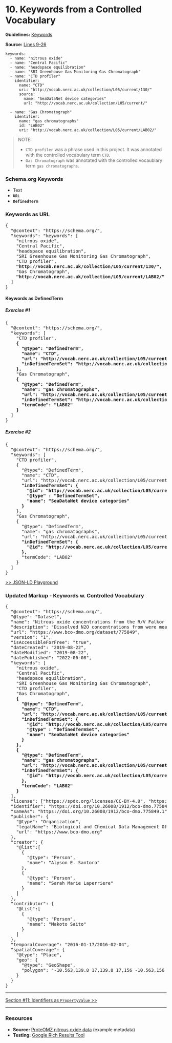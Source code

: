 # 10. Keywords from a Controlled Vocabulary

**Guidelines:** 
[Keywords](/guides/Dataset.md#keywords)

**Source:**
[Lines 9-26](/tutorials/esip-summer-mtg-2022/examples/dataset-01.txt#L9-L26)

```
keywords:
  - name: "nitrous oxide"
  - name: "Central Pacific"
  - name: "headspace equilibration"
  - name: "SRI Greenhouse Gas Monitoring Gas Chromatograph"
  - name: "CTD profiler"
    identifier:
      name: "CTD"
      uri: "http://vocab.nerc.ac.uk/collection/L05/current/130/"
      source:
        name: "SeaDataNet device categories"
        url: "http://vocab.nerc.ac.uk/collection/L05/current/"
    
  - name: "Gas Chromatograph"
    identifier:
      name: "gas chromatographs"
      id: "LAB02"
      uri: "http://vocab.nerc.ac.uk/collection/L05/current/LAB02/"
```
> NOTE: 
> * `CTD profiler` was a phrase used in this project. It was annotated with the controlled vocabulary term `CTD`.
> * `Gas Chromatograph` was annotated with the controlled vocaublary term `gas chromatographs`.

### Schema.org Keywords

- Text
- <strong>`URL`
- `DefinedTerm`</strong>

### Keywords as URL

<pre>
{
  "@context": "https://schema.org/",
  "keywords": "keywords": [
    "nitrous oxide", 
    "Central Pacific", 
    "headspace equilibration", 
    "SRI Greenhouse Gas Monitoring Gas Chromatograph", 
    "CTD profiler",
    <strong>"http://vocab.nerc.ac.uk/collection/L05/current/130/",</strong> 
    "Gas Chromatograph",
    <strong>"http://vocab.nerc.ac.uk/collection/L05/current/LAB02/"</strong>
  ]
}
</pre>

#### Keywords as DefinedTerm

##### Exercise #1

<pre>
{
  "@context": "https://schema.org/",
  "keywords": [
    "CTD profiler",
    <strong>{
      "@type": "DefinedTerm",
      "name": "CTD",
      "url": "http://vocab.nerc.ac.uk/collection/L05/current/130/",
      "inDefinedTermSet": "http://vocab.nerc.ac.uk/collection/L05/current/"
    },</strong>
    "Gas Chromatograph",
    <strong>{
      "@type": "DefinedTerm",
      "name": "gas chromatographs",
      "url": "http://vocab.nerc.ac.uk/collection/L05/current/LAB02/",
      "inDefinedTermSet": "http://vocab.nerc.ac.uk/collection/L05/current/",
      "termCode": "LAB02"
    }</strong>
  ]
}
</pre>

##### Exercise #2

<pre>
{
  "@context": "https://schema.org/",
  "keywords": [
    "CTD profiler",
    {
      "@type": "DefinedTerm",
      "name": "CTD",
      "url": "http://vocab.nerc.ac.uk/collection/L05/current/130/",
      <strong>"inDefinedTermSet": {
        "@id": "http://vocab.nerc.ac.uk/collection/L05/current/",
        "@type" : "DefinedTermSet",
        "name": "SeaDataNet device categories"
      }</strong>
    },
    "Gas Chromatograph",
    {
      "@type": "DefinedTerm",
      "name": "gas chromatographs",
      "url": "http://vocab.nerc.ac.uk/collection/L05/current/LAB02/",
      <strong>"inDefinedTermSet": {
        "@id": "http://vocab.nerc.ac.uk/collection/L05/current/"
      },</strong>
      "termCode": "LAB02"
    }
  ]
}
</pre>

[>> JSON-LD Playground](https://json-ld.org/playground/#startTab=tab-normalized&json-ld=%7B%22%40context%22%3A%22https%3A%2F%2Fschema.org%2F%22%2C%22keywords%22%3A%5B%22CTD%20profiler%22%2C%7B%22%40type%22%3A%22DefinedTerm%22%2C%22name%22%3A%22CTD%22%2C%22url%22%3A%22http%3A%2F%2Fvocab.nerc.ac.uk%2Fcollection%2FL05%2Fcurrent%2F130%2F%22%2C%22inDefinedTermSet%22%3A%7B%22%40id%22%3A%22http%3A%2F%2Fvocab.nerc.ac.uk%2Fcollection%2FL05%2Fcurrent%2F%22%2C%22%40type%22%3A%22DefinedTermSet%22%2C%22name%22%3A%22SeaDataNet%20device%20categories%22%7D%7D%2C%22Gas%20Chromatograph%22%2C%7B%22%40type%22%3A%22DefinedTerm%22%2C%22name%22%3A%22gas%20chromatographs%22%2C%22url%22%3A%22http%3A%2F%2Fvocab.nerc.ac.uk%2Fcollection%2FL05%2Fcurrent%2FLAB02%2F%22%2C%22termCode%22%3A%22LAB02%22%2C%22inDefinedTermSet%22%3A%7B%22%40id%22%3A%22http%3A%2F%2Fvocab.nerc.ac.uk%2Fcollection%2FL05%2Fcurrent%2F%22%7D%7D%5D%7D&frame=%7B%7D&context=%7B%7D)

### Updated Markup - Keywords w. Controlled Vocabulary

<pre>
{
  "@context": "https://schema.org/",
  "@type": "Dataset",
  "name": "Nitrous oxide concentrations from the R/V Falkor expedition FK160115 in the Central Pacific from January to February 2016",
  "description": "Dissolved N2O concentrations from were measured in discrete samples on a research expedition to the Equatorial Pacific. Water samples were collected using a 24 bottle Niskin rosette equipped with a CTD. N₂O concentrations were measured using a headspace equilibration method and analyzed on a SRI Greenhouse Gas Monitoring Gas Chromatograph.",
  "url": "https://www.bco-dmo.org/dataset/775849",
  "version": "1",
  "isAccessibleForFree": "true",
  "dateCreated": "2019-08-22",
  "dateModified": "2019-08-22",
  "datePublished": "2022-06-08",
  "keywords": [
    "nitrous oxide", 
    "Central Pacific", 
    "headspace equilibration", 
    "SRI Greenhouse Gas Monitoring Gas Chromatograph",
    "CTD profiler",
    "Gas Chromatograph",
    <strong>{
      "@type": "DefinedTerm",
      "name": "CTD",
      "url": "http://vocab.nerc.ac.uk/collection/L05/current/130/",
      "inDefinedTermSet": {
        "@id": "http://vocab.nerc.ac.uk/collection/L05/current/",
        "@type" : "DefinedTermSet",
        "name": "SeaDataNet device categories"
      }
    },
    {
      "@type": "DefinedTerm",
      "name": "gas chromatographs",
      "url": "http://vocab.nerc.ac.uk/collection/L05/current/LAB02/",
      "inDefinedTermSet": {
        "@id": "http://vocab.nerc.ac.uk/collection/L05/current/"
      },
      "termCode": "LAB02"
    }</strong>
  ],
  "license": ["https://spdx.org/licenses/CC-BY-4.0", "https://creativecommons.org/licenses/by/4.0/"],
  "identifier": "https://doi.org/10.26008/1912/bco-dmo.775849.1",
  "sameAs": "https://doi.org/10.26008/1912/bco-dmo.775849.1",
  "publisher": {
    "@type": "Organization",
    "legalName": "Biological and Chemical Data Management Office",
    "url": "https://www.bco-dmo.org"
  },
  "creator": {
    "@list":[
      {
        "@type": "Person",
        "name": "Alyson E. Santoro"
      },
      {
        "@type": "Person",
        "name": "Sarah Marie Laperriere"
      }
    ]
  },
  "contributor": {
    "@list":[
      {
        "@type": "Person",
        "name": "Makoto Saito"
      }
    ]
  },
  "temporalCoverage": "2016-01-17/2016-02-04",
  "spatialCoverage": {
    "@type": "Place",
    "geo": {
      "@type": "GeoShape",
      "polygon": "-10.563,139.8 17,139.8 17,156 -10.563,156 -10.563,139.8"
    }
  }
}
</pre>
<hr/>

[Section #11: Identifiers as `PropertyValue` >>](11_identifiers-propertyvalue.md)

<hr/>

### Resources
- **Source:** [ProteOMZ nitrous oxide data](/tutorials/esip-summer-mtg-2022/examples/dataset-01.txt) (example metadata)
- **Testing:** [Google Rich Results Tool](https://search.google.com/test/rich-results)
